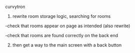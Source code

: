 curvytron


1. rewrite room storage logic, searching for rooms

-check that rooms appear on page as intended (also rewrite)

-check that rooms are found correctly on the back end


2. then get a way to the main screen with a back button